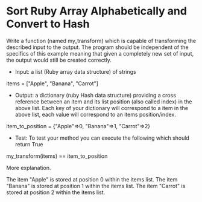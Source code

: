 # Sort Ruby Array Alphabetically and Convert to Hash

Write a function (named my_transform) which is capable of transforming the described input to the output. The program should be independent of the specifics of this example meaning that given a completely new set of input, the output would still be created correctly.


* Input: a list (Ruby array data structure) of strings

items = ["Apple", "Banana", "Carrot"]


* Output: a dictionary (ruby Hash data structure) providing a cross reference between an item and its list position (also called index) in the above list. Each key of your dictionary will correspond to a item in the above list, each value will correspond to an items position/index.

item_to_position = {"Apple"=>0, "Banana"=>1, "Carrot"=>2}


* Test: To test your method you can execute the following which should return True

my_transform(items) == item_to_position


More explanation.

The item "Apple" is stored at position 0 within the items list.
The item "Banana" is stored at position 1 within the items list.
The item "Carrot" is stored at position 2 within the items list.


